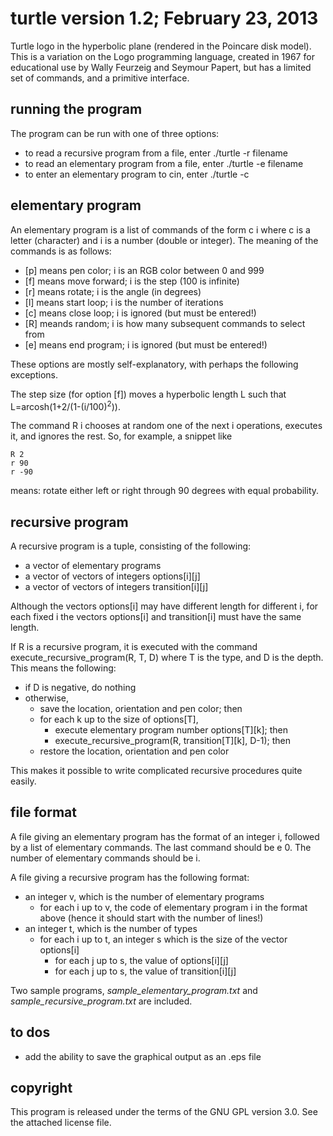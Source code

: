 **turtle** version 1.2; February 23, 2013
=======================================

Turtle logo in the hyperbolic plane (rendered in the Poincare disk model). 
This is a variation on the Logo
programming language, created in 1967 for educational use by Wally Feurzeig and
Seymour Papert, but has a limited set of commands, and a primitive interface.

running the program
-------------------

The program can be run with one of three options:

* to read a recursive program from a file, enter ./turtle -r filename
* to read an elementary program from a file, enter ./turtle -e filename
* to enter an elementary program to cin, enter ./turtle -c

elementary program
------------------

An elementary program is a list of commands of the form c i where c is a letter (character)
and i is a number (double or integer). The meaning of the commands is as follows:

* [p] means pen color; i is an RGB color between 0 and 999
* [f] means move forward; i is the step (100 is infinite)
* [r] means rotate; i is the angle (in degrees)
* [l] means start loop; i is the number of iterations
* [c] means close loop; i is ignored (but must be entered!)
* [R] meands random; i is how many subsequent commands to select from
* [e] means end program; i is ignored (but must be entered!)

These options are mostly self-explanatory, with perhaps the following exceptions.

The step size (for option [f]) moves a hyperbolic length L such that 
L=arcosh(1+2/(1-(i/100)<sup>2</sup>)).

The command R i chooses at random one of the next i operations, executes it,
and ignores the rest. So, for example, a snippet like

	R 2
	r 90
	r -90
	
means: rotate either left or right through 90 degrees with equal probability.

recursive program
-----------------

A recursive program is a tuple, consisting of the following:

* a vector of elementary programs
* a vector of vectors of integers options[i][j]
* a vector of vectors of integers transition[i][j]

Although the vectors options[i] may have different length for different i, for each fixed i
the vectors options[i] and transition[i] must have the same length.

If R is a recursive program, it is executed with the command execute_recursive_program(R, T, D)
where T is the type, and D is the depth. This means the following:

* if D is negative, do nothing
* otherwise, 
	* save the location, orientation and pen color; then
	* for each k up to the size of options[T], 
		* execute elementary program number options[T][k]; then
		* execute_recursive_program(R, transition[T][k], D-1); then
	* restore the location, orientation and pen color

This makes it possible to write complicated recursive procedures quite easily.

file format
-----------

A file giving an elementary program has the format of an integer i, followed by a list of
elementary commands. The last command should be e 0. The number of elementary commands should be i.

A file giving a recursive program has the following format:

* an integer v, which is the number of elementary programs
	* for each i up to v, the code of elementary program i in the format above (hence it should start with the number of lines!)
* an integer t, which is the number of types
	* for each i up to t, an integer s which is the size of the vector options[i]
		* for each j up to s, the value of options[i][j]
		* for each j up to s, the value of transition[i][j]
		
Two sample programs, _sample\_elementary\_program.txt_ and _sample\_recursive\_program.txt_ are included.

to dos
------
* add the ability to save the graphical output as an .eps file

copyright
---------

This program is released under the terms of the GNU GPL version 3.0. See the
attached license file.
